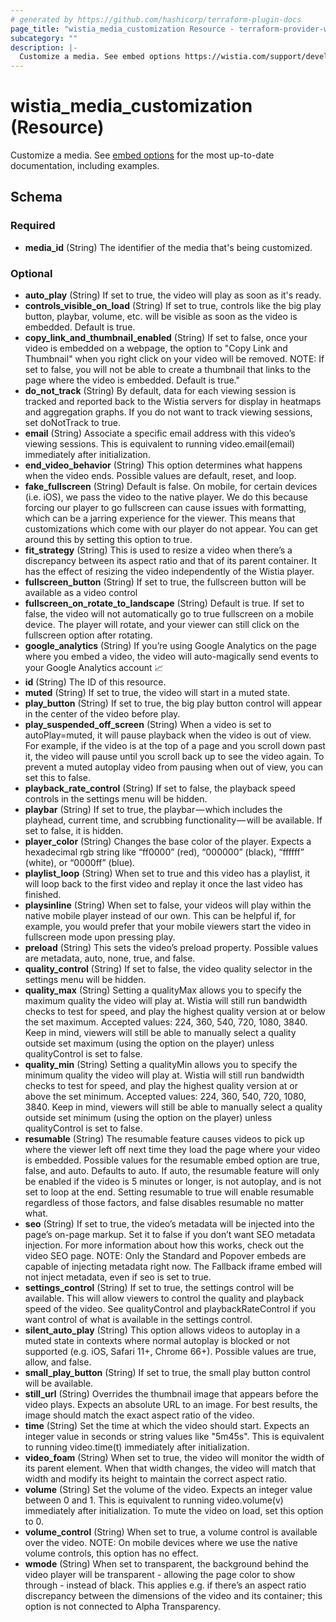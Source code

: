 ```yaml
---
# generated by https://github.com/hashicorp/terraform-plugin-docs
page_title: "wistia_media_customization Resource - terraform-provider-wistia"
subcategory: ""
description: |-
  Customize a media. See embed options https://wistia.com/support/developers/embed-options for the most up-to-date documentation, including examples.
---
```


# wistia_media_customization (Resource)

Customize a media. See [embed options](https://wistia.com/support/developers/embed-options) for the most up-to-date documentation, including examples.



<!-- schema generated by tfplugindocs -->
## Schema

### Required

- **media_id** (String) The identifier of the media that's being customized.

### Optional

- **auto_play** (String) If set to true, the video will play as soon as it's ready.
- **controls_visible_on_load** (String) If set to true, controls like the big play button, playbar, volume, etc. will be visible as soon as the video is embedded. Default is true.
- **copy_link_and_thumbnail_enabled** (String) If set to false, once your video is embedded on a webpage, the option to "Copy Link and Thumbnail" when you right click on your video will be removed. NOTE: If set to false, you will not be able to create a thumbnail that links to the page where the video is embedded. Default is true."
- **do_not_track** (String) By default, data for each viewing session is tracked and reported back to the Wistia servers for display in heatmaps and aggregation graphs. If you do not want to track viewing sessions, set doNotTrack to true.
- **email** (String) Associate a specific email address with this video’s viewing sessions. This is equivalent to running video.email(email) immediately after initialization.
- **end_video_behavior** (String) This option determines what happens when the video ends. Possible values are default, reset, and loop.
- **fake_fullscreen** (String) Default is false. On mobile, for certain devices (i.e. iOS), we pass the video to the native player. We do this because forcing our player to go fullscreen can cause issues with formatting, which can be a jarring experience for the viewer. This means that customizations which come with our player do not appear. You can get around this by setting this option to true.
- **fit_strategy** (String) This is used to resize a video when there’s a discrepancy between its aspect ratio and that of its parent container. It has the effect of resizing the video independently of the Wistia player.
- **fullscreen_button** (String) If set to true, the fullscreen button will be available as a video control
- **fullscreen_on_rotate_to_landscape** (String) Default is true. If set to false, the video will not automatically go to true fullscreen on a mobile device. The player will rotate, and your viewer can still click on the fullscreen option after rotating.
- **google_analytics** (String) If you’re using Google Analytics on the page where you embed a video, the video will auto-magically send events to your Google Analytics account 📈
- **id** (String) The ID of this resource.
- **muted** (String) If set to true, the video will start in a muted state.
- **play_button** (String) If set to true, the big play button control will appear in the center of the video before play.
- **play_suspended_off_screen** (String) When a video is set to autoPlay=muted, it will pause playback when the video is out of view. For example, if the video is at the top of a page and you scroll down past it, the video will pause until you scroll back up to see the video again. To prevent a muted autoplay video from pausing when out of view, you can set this to false.
- **playback_rate_control** (String) If set to false, the playback speed controls in the settings menu will be hidden.
- **playbar** (String) If set to true, the playbar — which includes the playhead, current time, and scrubbing functionality — will be available. If set to false, it is hidden.
- **player_color** (String) Changes the base color of the player. Expects a hexadecimal rgb string like “ff0000” (red), “000000” (black), “ffffff” (white), or “0000ff” (blue).
- **playlist_loop** (String) When set to true and this video has a playlist, it will loop back to the first video and replay it once the last video has finished.
- **playsinline** (String) When set to false, your videos will play within the native mobile player instead of our own. This can be helpful if, for example, you would prefer that your mobile viewers start the video in fullscreen mode upon pressing play.
- **preload** (String) This sets the video’s preload property. Possible values are metadata, auto, none, true, and false.
- **quality_control** (String) If set to false, the video quality selector in the settings menu will be hidden.
- **quality_max** (String) Setting a qualityMax allows you to specify the maximum quality the video will play at. Wistia will still run bandwidth checks to test for speed, and play the highest quality version at or below the set maximum. Accepted values: 224, 360, 540, 720, 1080, 3840. Keep in mind, viewers will still be able to manually select a quality outside set maximum (using the option on the player) unless qualityControl is set to false.
- **quality_min** (String) Setting a qualityMin allows you to specify the minimum quality the video will play at. Wistia will still run bandwidth checks to test for speed, and play the highest quality version at or above the set minimum. Accepted values: 224, 360, 540, 720, 1080, 3840. Keep in mind, viewers will still be able to manually select a quality outside set minimum (using the option on the player) unless qualityControl is set to false.
- **resumable** (String) The resumable feature causes videos to pick up where the viewer left off next time they load the page where your video is embedded. Possible values for the resumable embed option are true, false, and auto. Defaults to auto. If auto, the resumable feature will only be enabled if the video is 5 minutes or longer, is not autoplay, and is not set to loop at the end. Setting resumable to true will enable resumable regardless of those factors, and false disables resumable no matter what.
- **seo** (String) If set to true, the video’s metadata will be injected into the page’s on-page markup. Set it to false if you don’t want SEO metadata injection. For more information about how this works, check out the video SEO page. NOTE: Only the Standard and Popover embeds are capable of injecting metadata right now. The Fallback iframe embed will not inject metadata, even if seo is set to true.
- **settings_control** (String) If set to true, the settings control will be available. This will allow viewers to control the quality and playback speed of the video. See qualityControl and playbackRateControl if you want control of what is available in the settings control.
- **silent_auto_play** (String) This option allows videos to autoplay in a muted state in contexts where normal autoplay is blocked or not supported (e.g. iOS, Safari 11+, Chrome 66+). Possible values are true, allow, and false.
- **small_play_button** (String) If set to true, the small play button control will be available.
- **still_url** (String) Overrides the thumbnail image that appears before the video plays. Expects an absolute URL to an image. For best results, the image should match the exact aspect ratio of the video.
- **time** (String) Set the time at which the video should start. Expects an integer value in seconds or string values like "5m45s". This is equivalent to running video.time(t) immediately after initialization.
- **video_foam** (String) When set to true, the video will monitor the width of its parent element. When that width changes, the video will match that width and modify its height to maintain the correct aspect ratio.
- **volume** (String) Set the volume of the video. Expects an integer value between 0 and 1. This is equivalent to running video.volume(v) immediately after initialization. To mute the video on load, set this option to 0.
- **volume_control** (String) When set to true, a volume control is available over the video. NOTE: On mobile devices where we use the native volume controls, this option has no effect.
- **wmode** (String) When set to transparent, the background behind the video player will be transparent - allowing the page color to show through - instead of black. This applies e.g. if there’s an aspect ratio discrepancy between the dimensions of the video and its container; this option is not connected to Alpha Transparency.


